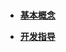 # <a name="ZH-CN_TOPIC_0000001136290130"></a>

-   **[基本概念](kernel-mini-extend-dynamic-loading-basic.md)**  

-   **[开发指导](kernel-mini-extend-dynamic-loading-guide.md)**  


